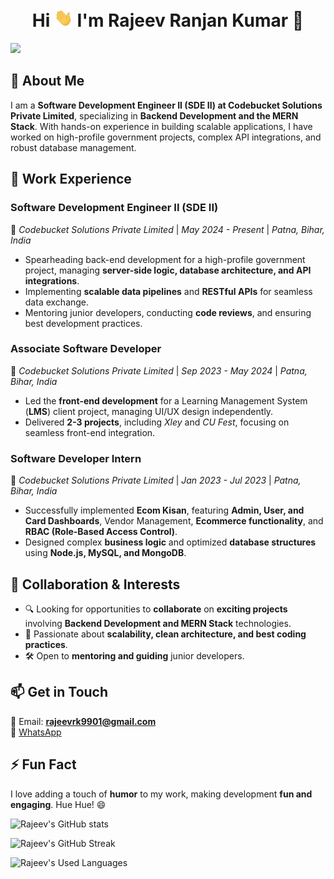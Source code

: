 
<h1 align="center">Hi <img src="https://raw.githubusercontent.com/ABSphreak/ABSphreak/master/gifs/Hi.gif" width="30px"> I'm Rajeev Ranjan Kumar 🥳</h1>

![](https://komarev.com/ghpvc/?username=rrk-sde)

## 🚀 About Me

I am a **Software Development Engineer II (SDE II) at Codebucket Solutions Private Limited**, specializing in **Backend Development and the MERN Stack**. With hands-on experience in building scalable applications, I have worked on high-profile government projects, complex API integrations, and robust database management.

## 💼 Work Experience

### **Software Development Engineer II (SDE II)**  
📍 *Codebucket Solutions Private Limited* | *May 2024 - Present* | *Patna, Bihar, India*  
- Spearheading back-end development for a high-profile government project, managing **server-side logic, database architecture, and API integrations**.  
- Implementing **scalable data pipelines** and **RESTful APIs** for seamless data exchange.  
- Mentoring junior developers, conducting **code reviews**, and ensuring best development practices.

### **Associate Software Developer**  
📍 *Codebucket Solutions Private Limited* | *Sep 2023 - May 2024* | *Patna, Bihar, India*  
- Led the **front-end development** for a Learning Management System (**LMS**) client project, managing UI/UX design independently.  
- Delivered **2-3 projects**, including *Xley* and *CU Fest*, focusing on seamless front-end integration.

### **Software Developer Intern**  
📍 *Codebucket Solutions Private Limited* | *Jan 2023 - Jul 2023* | *Patna, Bihar, India*  
- Successfully implemented **Ecom Kisan**, featuring **Admin, User, and Card Dashboards**, Vendor Management, **Ecommerce functionality**, and **RBAC (Role-Based Access Control)**.  
- Designed complex **business logic** and optimized **database structures** using **Node.js, MySQL, and MongoDB**.

## 📌 Collaboration & Interests  
- 🔍 Looking for opportunities to **collaborate** on **exciting projects** involving **Backend Development and MERN Stack** technologies.  
- 🎯 Passionate about **scalability, clean architecture, and best coding practices**.  
- 🛠️ Open to **mentoring and guiding** junior developers.

## 📫 Get in Touch  
📩 Email: **rajeevrk9901@gmail.com**  
💬 [WhatsApp](https://wa.me/918210787001)  

## ⚡ Fun Fact  
I love adding a touch of **humor** to my work, making development **fun and engaging**. Hue Hue! 😄


<!-- ![](https://github-readme-stats.vercel.app/api?username=rajeevrk9901&show_icons=true&theme=radical) -->

![Rajeev's GitHub stats](https://github-readme-stats.vercel.app/api?username=rrk-sde&theme=radical&show_icons=true&count_private=true&include_all_commits=true)

![Rajeev's GitHub Streak](https://github-readme-streak-stats.herokuapp.com?user=rrk-sde&theme=radical&date_format=M%20j%5B%2C%20Y%5D)

![Rajeev's Used Languages](https://github-readme-stats.vercel.app/api/top-langs/?username=rrk-sde&layout=compact&theme=tokyonight)
